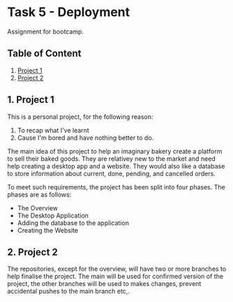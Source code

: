 # Task 5 - Deployment
Assignment for bootcamp.

## Table of Content
1. [Project 1](#pro1)
2. [Project 2](#pro2)
   
## 1. Project 1<a name = "pro1"></a>

This is a personal project, for the following reason:
1. To recap what I've learnt
2. Cause I'm bored and have nothing better to do.

The main idea of this project to help an imaginary bakery create a platform to sell their baked goods. They are relativey new to the market and need help creating a desktop app and a website. They would also like a database to store information about current, done, pending, and cancelled orders.

To meet such requirements, the project has been split into four phases. The phases are as follows:
* The Overview
* The Desktop Application
* Adding the database to the application
* Creating the Website

## 2. Project 2<a name = "pro2"></a>

The repositories, except for the overview, will have two or more branches to help finalise the project. The main will be used for confirmed version of the project, the other branches will be used to makes changes, prevent accidental pushes to the main branch etc,.
